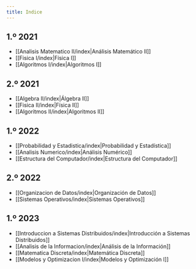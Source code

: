 ```yaml
---
title: Indice
---
```


## 1.º 2021

- [[Analisis Matematico II/index|Análisis Matemático II]]
- [[Fisica I/index|Física I]]
- [[Algoritmos I/index|Algoritmos I]]

## 2.º 2021

- [[Algebra II/index|Álgebra II]]
- [[Fisica II/index|Física II]]
- [[Algoritmos II/index|Algoritmos II]]

## 1.º 2022

- [[Probabilidad y Estadistica/index|Probabilidad y Estadística]]
- [[Analisis Numerico/index|Análisis Numérico]]
- [[Estructura del Computador/index|Estructura del Computador]]

## 2.º 2022

- [[Organizacion de Datos/index|Organización de Datos]]
- [[Sistemas Operativos/index|Sistemas Operativos]]

## 1.º 2023

- [[Introduccion a Sistemas Distribuidos/index|Introducción a Sistemas Distribuidos]]
- [[Analisis de la Informacion/index|Análisis de la Información]]
- [[Matematica Discreta/index|Matemática Discreta]]
- [[Modelos y Optimizacion I/index|Modelos y Optimización I]]
